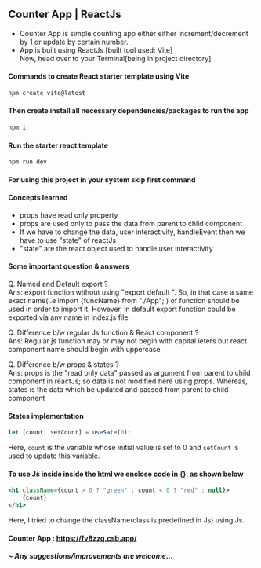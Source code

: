 ## Counter App | ReactJs
- Counter App is simple counting app either either increment/decrement by 1 or update by certain number.
- App is built using ReactJs [built tool used: Vite] <br>
Now, head over to your Terminal[being in project directory]
#### Commands to create React starter template using Vite
```bash
npm create vite@latest
```
#### Then create install all necessary dependencies/packages to run the app
```bash
npm i
```
#### Run the starter react template
```bash
npm run dev
```

#### For using this project in your system skip first command

#### Concepts learned
- props have read only property
- props are used only to pass the data from parent to child component
- If we have to change the data, user interactivity, handleEvent then we have to use "state" of reactJs
- "state" are the react object used to handle user interactivity

#### Some important question & answers
Q. Named and Default export ? <br>
Ans: export function without using "export default <functionName>".
So, in that case a same exact name(i.e import {funcName} from "./App"; ) of function should be used in
order to import it.
However, in default export function could be exported via any name 
in index.js file.

Q. Difference b/w regular Js function & React component ? <br>
Ans: Regular js function may or may not begin with capital
leters but react component name should begin with uppercase

Q. Difference b/w props & states ? <br>
Ans: props is the "read only data" passed as argument from parent to child component in reactJs; so data is not modified here using props.
Whereas, states is the data which be updated and passed from parent to child component 

#### States implementation
```jsx
let [count, setCount] = useSate(0);
```
Here, ```count``` is the variable whose initial value is set to 0 and ```setCount``` is used to update this variable.

#### To use Js inside inside the html we enclose code in {}, as shown below
```jsx
<h1 className={count > 0 ? "green" : count < 0 ? "red" : null}>
    {count}
</h1>
```
Here, I tried to change the className(class is predefined in Js) using Js.

#### Counter App : https://fv8zzq.csb.app/
##### ~ Any suggestions/improvements are welcome...
